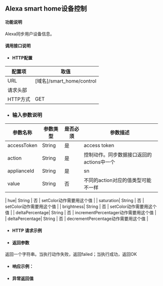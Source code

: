 ## Alexa smart home设备控制

#### 功能说明

Alexa同步用户设备信息。

#### 调用接口说明

* #### HTTP配置

| 配置项 | 取值 |
| --- | --- |
| URL | \[域名\]/smart_home/control|
| 请求头部 |  |
| HTTP方式 | GET|

* ### 输入参数说明

| 参数名称 | 参数类型 | 是否必须 | 参数描述 |
| --- | --- | --- | --- |
| accessToken| String| 是 | access token|
| action| String| 是 |控制动作。同步数据接口返回的actions中一个|
| applianceId| String| 是 | sn |
| value | String | 否   | 不同的action对应的值类型可能不一样|

| hue| String | 否 |  setColor动作需要用这个值  |
| saturation| String | 否 |  setColor动作需要用这个值 |
| brightness| String | 否 | setColor动作需要用这个值   |
| deltaPercentage| String | 否 | incrementPercentager动作需要用这个值  |
| deltaPercentage| String | 否 | decrementPercentage动作需要用这个值 |









* #### HTTP 请求示例



* #### 返回参数
返回一个字符串。当执行动作失败，返回failed；当执行成功，返回OK


* #### 响应示例：



* #### 异常返回值



